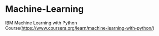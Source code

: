 # Machine-Learning
IBM Machine Learning with Python Course(https://www.coursera.org/learn/machine-learning-with-python/)
